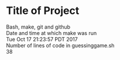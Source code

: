 # Title of Project
Bash, make, git and github <br />
Date and time at which make was run <br />
Tue Oct 17 21:23:57 PDT 2017
<br />Number of lines of code in guessinggame.sh <br />
38
